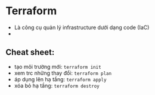 # Terraform
- Là công cụ quản lý infrastructure dưới dạng code (IaC)
-

## Cheat sheet:
- tạo môi trường mới: ```terraform init```
- xem trc những thay đổi: ```terraform plan```
- áp dụng lên hạ tầng: ```terraform apply```
- xóa bỏ hạ tầng: ```terraform destroy```

##
